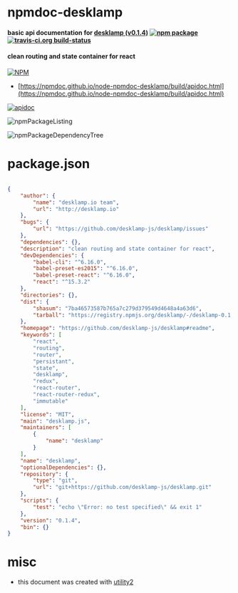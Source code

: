 # npmdoc-desklamp

#### basic api documentation for  [desklamp (v0.1.4)](https://github.com/desklamp-js/desklamp#readme)  [![npm package](https://img.shields.io/npm/v/npmdoc-desklamp.svg?style=flat-square)](https://www.npmjs.org/package/npmdoc-desklamp) [![travis-ci.org build-status](https://api.travis-ci.org/npmdoc/node-npmdoc-desklamp.svg)](https://travis-ci.org/npmdoc/node-npmdoc-desklamp)

#### clean routing and state container for react

[![NPM](https://nodei.co/npm/desklamp.png?downloads=true&downloadRank=true&stars=true)](https://www.npmjs.com/package/desklamp)

- [https://npmdoc.github.io/node-npmdoc-desklamp/build/apidoc.html](https://npmdoc.github.io/node-npmdoc-desklamp/build/apidoc.html)

[![apidoc](https://npmdoc.github.io/node-npmdoc-desklamp/build/screenCapture.buildCi.browser.%252Ftmp%252Fbuild%252Fapidoc.html.png)](https://npmdoc.github.io/node-npmdoc-desklamp/build/apidoc.html)

![npmPackageListing](https://npmdoc.github.io/node-npmdoc-desklamp/build/screenCapture.npmPackageListing.svg)

![npmPackageDependencyTree](https://npmdoc.github.io/node-npmdoc-desklamp/build/screenCapture.npmPackageDependencyTree.svg)



# package.json

```json

{
    "author": {
        "name": "desklamp.io team",
        "url": "http://desklamp.io"
    },
    "bugs": {
        "url": "https://github.com/desklamp-js/desklamp/issues"
    },
    "dependencies": {},
    "description": "clean routing and state container for react",
    "devDependencies": {
        "babel-cli": "^6.16.0",
        "babel-preset-es2015": "^6.16.0",
        "babel-preset-react": "^6.16.0",
        "react": "^15.3.2"
    },
    "directories": {},
    "dist": {
        "shasum": "7ba46573587b765a7c279d379549d4648a4a63d6",
        "tarball": "https://registry.npmjs.org/desklamp/-/desklamp-0.1.4.tgz"
    },
    "homepage": "https://github.com/desklamp-js/desklamp#readme",
    "keywords": [
        "react",
        "routing",
        "router",
        "persistant",
        "state",
        "desklamp",
        "redux",
        "react-router",
        "react-router-redux",
        "immutable"
    ],
    "license": "MIT",
    "main": "desklamp.js",
    "maintainers": [
        {
            "name": "desklamp"
        }
    ],
    "name": "desklamp",
    "optionalDependencies": {},
    "repository": {
        "type": "git",
        "url": "git+https://github.com/desklamp-js/desklamp.git"
    },
    "scripts": {
        "test": "echo \"Error: no test specified\" && exit 1"
    },
    "version": "0.1.4",
    "bin": {}
}
```



# misc
- this document was created with [utility2](https://github.com/kaizhu256/node-utility2)
